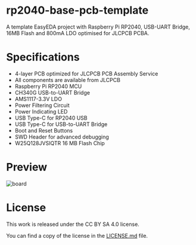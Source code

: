 # rp2040-base-pcb-template
A template EasyEDA project with Raspberry Pi RP2040, USB-UART Bridge, 16MB Flash and 800mA LDO optimised for JLCPCB PCBA.

# Specifications

* 4-layer PCB optimized for JLCPCB PCB Assembly Service
* All components are available from JLCPCB
* Raspberry Pi RP2040 MCU
* CH340G USB-to-UART Bridge
* AMS1117-3.3V LDO
* Power Filtering Circuit
* Power Indicating LED
* USB Type-C for RP2040 USB
* USB Type-C for USB-to-UART Bridge
* Boot and Reset Buttons
* SWD Header for advanced debugging
* W25Q128JVSIQTR 16 MB Flash Chip

# Preview
![board](https://user-images.githubusercontent.com/6614616/152640093-445de8fa-8e6c-46f5-8aea-53b38cc3a10d.png)

# License
This work is released under the CC BY SA 4.0 license.

You can find a copy of the license in the [LICENSE.md](LICENSE.md) file.
